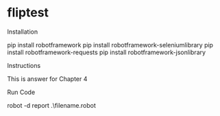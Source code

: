 # fliptest
Installation

pip install robotframework
pip install robotframework-seleniumlibrary
pip install robotframework-requests
pip install robotframework-jsonlibrary

Instructions

This is answer for Chapter 4

Run Code

robot -d report .\filename.robot
